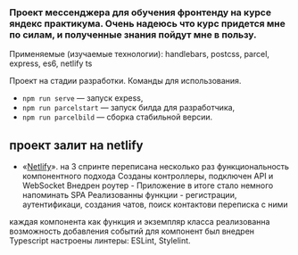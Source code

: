 ### Проект мессенджера для обучения фронтенду на курсе яндекс практикума. Очень надеюсь что курс придется мне по силам, и полученные знания пойдут мне в пользу.

Применяемые (изучаемые технологии):
handlebars,
postcss,
parcel,
express,
es6,
netlify
ts


Проект на стадии разработки. Команды для использования.

- `npm run serve` — запуск expess,
- `npm run parcelstart` — запуск билда для разработчика,
- `npm run parcelbild` — сборка стабильной версии.

## **проект залит на netlify**
- «[Netlify](https://zingy-conkies-3ce667.netlify.app/chat)».
на 3 спринте переписана несколько раз функциональность компонентного подхода
Созданы контроллеры, подключен API и WebSocket
Внедрен роутер - Приложение в итоге стало немного напоминать SPA
Реализованны функции - регистрации, аутентификаци, создания чатов, поиск контактови переписка с ними

каждая компонента как функция и экземпляр класса
реализованна возможность добавления событий для компонент
был внедрен Typescript
настроены линтеры: ESLint, Stylelint.

